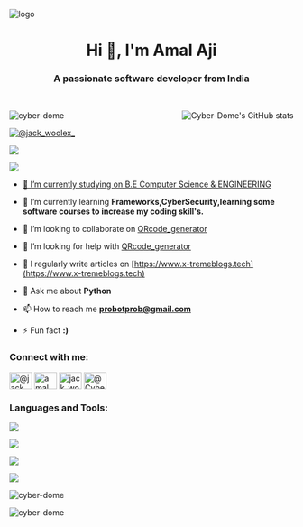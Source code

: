 ![logo](https://blogger.googleusercontent.com/img/b/R29vZ2xl/AVvXsEiFnUHHXmj6lMfhuwYtRE_oEtgRHqVoYHGOf6CPJZ9FdadMwYYJ0bsQNDMMQZ8C2USOfFdAbSsJrE70vLEHLsVwBEk9QSqe8vWC9D2NAptXgD8klW7RnQ9jVSwf-OIW4dDKWGoaojBIZ04c2HtNgpbqN5WuXiYV8nB71IPyOniWa2usgxHX48PvegC0/s16000/CYBERDOME'S%20PROFILE.png)
<h1 align="center">Hi 👋, I'm Amal Aji</h1>
<h3 align="center">A passionate software developer from India</h3>
<br>
<p><img align="right" src="https://github-readme-stats.vercel.app/api?username=Cyber-Dome&show_icons=true&theme=radical" alt="Cyber-Dome's GitHub stats" /></p>


<p align="left"> <img src="https://komarev.com/ghpvc/?username=cyber-dome&label=Profile%20views&color=0e75b6&style=flat" alt="cyber-dome" /> </p>

<p align="left"> <a href="https://twitter.com/JACK_WOOLEX_?t=YR3CkE9k2EuYWCVmeLs25Q&s=09" target="blank"><img src="https://img.shields.io/twitter/follow/@jack_woolex_?logo=twitter&style=for-the-badge" alt="@jack_woolex_" /></a> </p>

<p align="left"> <a href="https://www.blogger.com/follow.g?blogID=717805508540449521" target="blank"><img src="https://img.shields.io/badge/Blogger-FF5722?style=for-the-badge&logo=blogger&logoColor=white" </a> </p>
  
  <p align="left"> <a href="https://www.youtube.com/@CyberDomeYT/videos" target="blank"><img src="https://img.shields.io/badge/YouTube-%23FF0000.svg?style=for-the-badge&logo=YouTube&logoColor=white" </a> </p>

- 🔭 I’m currently studying on [B.E Computer Science & ENGINEERING](https://cs.annauniv.edu/)

- 🌱 I’m currently learning **Frameworks,CyberSecurity,learning some software courses to increase my coding skill's.**

- 👯 I’m looking to collaborate on [QRcode_generator](https://github.com/Cyber-Dome/QRcode_generator.git)

- 🤝 I’m looking for help with [QRcode_generator](https://github.com/Cyber-Dome/QRcode_generator.git)

- 📝 I regularly write articles on [https://www.x-tremeblogs.tech](https://www.x-tremeblogs.tech)

- 💬 Ask me about **Python**

- 📫 How to reach me **probotprob@gmail.com**

- ⚡ Fun fact **:)**

<h3 align="left">Connect with me:</h3>
<p align="left">
<a href="https://twitter.com/@jack_woolex_" target="blank"><img align="center" src="https://raw.githubusercontent.com/rahuldkjain/github-profile-readme-generator/master/src/images/icons/Social/twitter.svg" alt="@jack_woolex_" height="30" width="40" /></a>
<a href="https://linkedin.com/in/amal aji" target="blank"><img align="center" src="https://raw.githubusercontent.com/rahuldkjain/github-profile-readme-generator/master/src/images/icons/Social/linked-in-alt.svg" alt="amal aji" height="30" width="40" /></a>
<a href="https://instagram.com/jack_woolex_" target="blank"><img align="center" src="https://raw.githubusercontent.com/rahuldkjain/github-profile-readme-generator/master/src/images/icons/Social/instagram.svg" alt="jack_woolex_" height="30" width="40" /></a>
<a href="https://www.youtube.com/@CyberDomeYT/videos" target="blank"><img align="center" src="https://raw.githubusercontent.com/rahuldkjain/github-profile-readme-generator/master/src/images/icons/Social/youtube.svg" alt="@CyberDomeYT" height="30" width="40" /></a>
</p>

<h3 align="left">Languages and Tools:</h3>
<p align="left"> <a href="https://www.python.org/" target="blank"><img src="https://img.shields.io/badge/python-3670A0?style=for-the-badge&logo=python&logoColor=ffdd54" </a> </p>
<p align="left"> <a href="https://www.javascript.com" target="blank"><img src="https://img.shields.io/badge/javascript-%23323330.svg?style=for-the-badge&logo=javascript&logoColor=%23F7DF1E" </a> </p>
<p align="left"> <a href="https://html.com/" target="blank"><img src="https://img.shields.io/badge/html5-%23E34F26.svg?style=for-the-badge&logo=html5&logoColor=white" </a> </p> 
<p align="left"> <a href="https://www.css3.com/" target="blank"><img src="https://img.shields.io/badge/css3-%231572B6.svg?style=for-the-badge&logo=css3&logoColor=white" </a> </p>  
  


<p><img align="left" src="https://github-readme-streak-stats.herokuapp.com/?user=cyber-dome&" alt="cyber-dome" /></p>
<br>
<p><img align="left" src="https://github-readme-stats.vercel.app/api/top-langs?username=cyber-dome&show_icons=true&locale=en&layout=compact" alt="cyber-dome" /></p>
